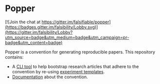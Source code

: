 # Popper

[![Join the chat at https://gitter.im/falsifiable/popper](https://badges.gitter.im/falsibility/Lobby.svg)](https://gitter.im/falsibility/Lobby?utm_source=badge&utm_medium=badge&utm_campaign=pr-badge&utm_content=badge)

Popper is a convention for generating reproducible papers. This 
repository contains:

  * A [CLI tool](popper/) to help bootstrap research articles that 
    adhere to the convention by re-using [experiment templates](https://github.com/ivotron/popper-templates).
  * [Documentation](https://github.com/ivotron/popper/wiki/Getting-Started) 
    about the convention.
